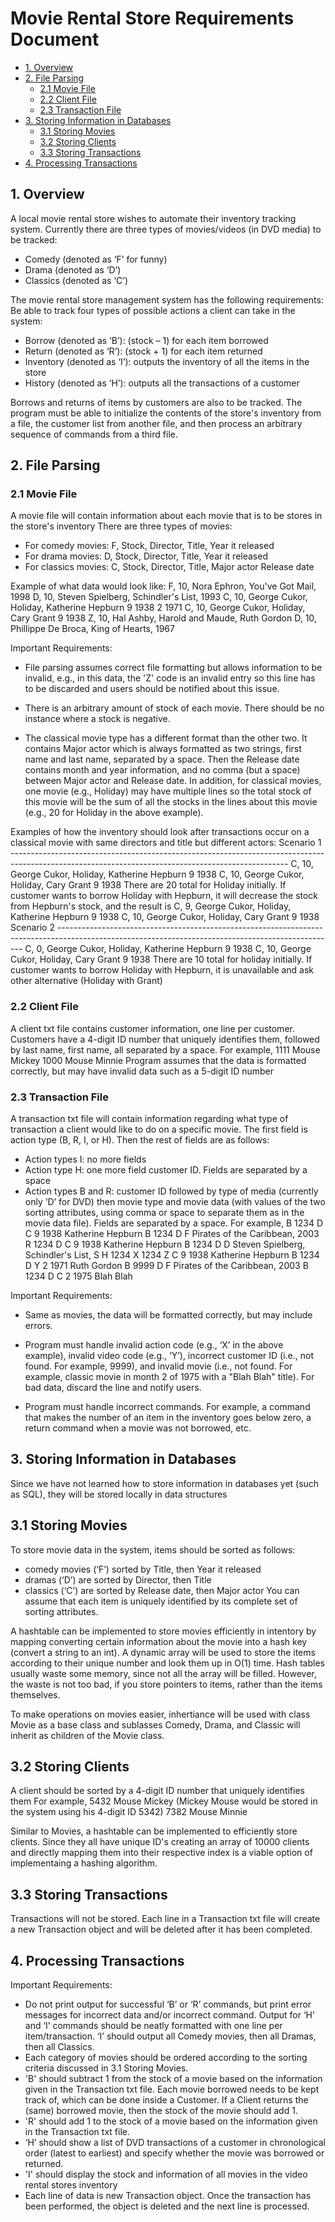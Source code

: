 # Movie Rental Store Requirements Document

- [1. Overview](#heading)
- [2. File Parsing](#heading-1)
  * [2.1 Movie File](#sub-heading-1)
  * [2.2 Client File](#sub-heading-2)
  * [2.3 Transaction File](#sub-heading-3)
- [3. Storing Information in Databases](#heading-2)
  * [3.1 Storing Movies](#sub-heading-1)
  * [3.2 Storing Clients](#sub-heading-2)
  * [3.3 Storing Transactions](#sub-heading-3)
- [4. Processing Transactions](#heading-3)

<!-- toc -->

## 1. Overview
A local movie rental store wishes to automate their inventory tracking system. Currently there are three types of movies/videos (in DVD media) to be tracked:
- Comedy (denoted as ‘F’ for funny)
- Drama (denoted as ‘D’)
- Classics (denoted as ‘C’)

The movie rental store management system has the following requirements:
Be able to track four types of possible actions a client can take in the system: 
- Borrow (denoted as ‘B’): (stock – 1) for each item borrowed
- Return (denoted as ‘R’): (stock + 1) for each item returned
- Inventory (denoted as ‘I’): outputs the inventory of all the items in the store
- History (denoted as ‘H’): outputs all the transactions of a customer

Borrows and returns of items by customers are also to be tracked.
The program must be able to initialize the contents of the store's inventory from a file, the customer list from another file, and then process an arbitrary sequence of commands from a third file.

## 2. File Parsing

### 2.1 Movie File
A movie file will contain information about each movie that is to be stores in the store's inventory
There are three types of movies:
- For comedy movies: F, Stock, Director, Title, Year it released
- For drama movies: D, Stock, Director, Title, Year it released
- For classics movies: C, Stock, Director, Title, Major actor Release date

Example of what data would look like:
F, 10, Nora Ephron, You've Got Mail, 1998
D, 10, Steven Spielberg, Schindler's List, 1993 
C, 10, George Cukor, Holiday, Katherine Hepburn 9 1938 2 1971
C, 10, George Cukor, Holiday, Cary Grant 9 1938 
Z, 10, Hal Ashby, Harold and Maude, Ruth Gordon 
D, 10, Phillippe De Broca, King of Hearts, 1967

Important Requirements:
- File parsing assumes correct file formatting but allows information to be invalid, e.g., in this data, the 'Z'
code is an invalid entry so this line has to be discarded and users should be notified about this issue.

- There is an arbitrary amount of stock of each movie. There should be no instance where a stock is negative.

- The classical movie type has a different format than the other two. It contains Major actor which is always formatted as two strings, first name and last name, separated by a space. Then the Release date contains month and year information, and no comma (but a space) between Major actor and Release date. In addition, for classical movies, one movie (e.g., Holiday) may have multiple lines so the total stock of this movie will be the sum of all the stocks in the lines about this movie (e.g., 20 for Holiday in the above example).

Examples of how the inventory should look after transactions occur on a classical movie with same directors and title but different actors: 
Scenario 1 ---------------------------------------------------------------------------------------------------------------------------------------------------
C, 10, George Cukor, Holiday, Katherine Hepburn 9 1938
C, 10, George Cukor, Holiday, Cary Grant 9 1938
There are 20 total for Holiday initially. If customer wants to borrow Holiday with Hepburn, it will decrease the stock from Hepburn's stock, and the result is
C, 9, George Cukor, Holiday, Katherine Hepburn 9 1938
C, 10, George Cukor, Holiday, Cary Grant 9 1938 
Scenario 2 ---------------------------------------------------------------------------------------------------------------------------------------------------
C, 0, George Cukor, Holiday, Katherine Hepburn 9 1938
C, 10, George Cukor, Holiday, Cary Grant 9 1938
There are 10 total for holiday initially. If customer wants to borrow Holiday with Hepburn, it is unavailable and ask other alternative (Holiday with Grant)

### 2.2 Client File
A client txt file contains customer information, one line per customer. Customers have a 4-digit ID number that uniquely identifies them, followed by last name, first name, all separated by a space.
For example,
      1111 Mouse Mickey
      1000 Mouse Minnie
Program assumes that the data is formatted correctly, but may have invalid data such as a 5-digit ID number

### 2.3 Transaction File
A transaction txt file will contain information regarding what type of transaction a client would like to do on a specific movie.
The first field is action type (B, R, I, or H). Then the rest of fields are as follows:
- Action types I: no more fields
- Action type H: one more field customer ID. Fields are separated by a space
- Action types B and R: customer ID followed by type of media (currently only ‘D’ for
DVD) then movie type and movie data (with values of the two sorting attributes, using comma or space to separate them as in the movie data file). Fields are separated by a space.
For example,
      B 1234 D C 9 1938 Katherine Hepburn
      B 1234 D F Pirates of the Caribbean, 2003
      R 1234 D C 9 1938 Katherine Hepburn
      B 1234 D D Steven Spielberg, Schindler's List, S
      H 1234
      X 1234 Z C 9 1938 Katherine Hepburn
      B 1234 D Y 2 1971 Ruth Gordon
      B 9999 D F Pirates of the Caribbean, 2003 B 1234 D C 2 1975 Blah Blah
      
Important Requirements:
- Same as movies, the data will be formatted correctly, but may include errors.

- Program must handle invalid action code (e.g., ‘X’ in the above example), invalid video code (e.g., ‘Y’), incorrect customer ID (i.e., not found. 
For example, 9999), and invalid movie (i.e., not found. For example, classic movie in month 2 of 1975 with a "Blah Blah" title). For bad data, discard the line and notify users.

- Program must handle incorrect commands. For example, a command that makes the number of an item in the inventory goes below zero, a return command when a movie was not borrowed, etc.

## 3. Storing Information in Databases
Since we have not learned how to store information in databases yet (such as SQL), they will be stored locally in data structures

## 3.1 Storing Movies
To store movie data in the system, items should be sorted as follows:
- comedy movies (‘F’) sorted by Title, then Year it released
- dramas (‘D’) are sorted by Director, then Title
- classics (‘C’) are sorted by Release date, then Major actor
You can assume that each item is uniquely identified by its complete set of sorting attributes.

A hashtable can be implemented to store movies efficiently in intentory by mapping converting certain information about the movie into a hash key (convert a string to an int). A dynamic array will be used to store the items according to their unique number and look them up in O(1) time. Hash tables usually waste some memory, since not all the array will be filled. However, the waste is not too bad, if you store pointers to items, rather than the items themselves.

To make operations on movies easier, inhertiance will be used with class Movie as a base class and sublasses Comedy, Drama, and Classic will inherit as children of the Movie class.

## 3.2 Storing Clients
A client should be sorted by a 4-digit ID number that uniquely identifies them
For example,
      5432 Mouse Mickey       (Mickey Mouse would be stored in the system using his 4-digit ID 5342)
      7382 Mouse Minnie

Similar to Movies, a hashtable can be implemented to efficiently store clients. Since they all have unique ID's creating an array of 10000 clients and directly mapping them into their respective index is a viable option of implementaing a hashing algorithm.

## 3.3 Storing Transactions
Transactions will not be stored. Each line in a Transaction txt file will create a new Transaction object and will be deleted after it has been completed.

## 4. Processing Transactions
Important Requirements:
- Do not print output for successful ‘B’ or ‘R’ commands, but print error messages for incorrect data and/or incorrect command. Output for ‘H’ and ‘I’ commands should be neatly formatted with one line per item/transaction. ‘I’ should output all Comedy movies, then all Dramas, then all Classics. 
- Each category of movies should be ordered according to the sorting criteria discussed in 3.1 Storing Movies. 
- 'B' should subtract 1 from the stock of a movie based on the information given in the Transaction txt file. Each movie borrowed needs to be kept track of, which can be done inside a Customer. If a Client returns the (same) borrowed movie, then the stock of the movie should add 1.
- 'R' should add 1 to the stock of a movie based on the information given in the Transaction txt file.
- ‘H’ should show a list of DVD transactions of a customer in chronological order (latest to earliest) and specify whether the movie was
borrowed or returned.
- 'I' should display the stock and information of all movies in the video rental stores inventory
- Each line of data is new Transaction object. Once the transaction has been performed, the object is deleted and the next line is processed.

